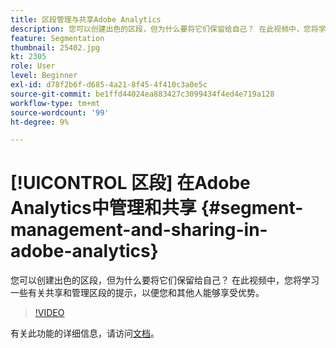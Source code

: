 ```yaml
---
title: 区段管理与共享Adobe Analytics
description: 您可以创建出色的区段，但为什么要将它们保留给自己？ 在此视频中，您将学习一些有关共享和管理区段的提示，以便您和其他人能够享受优势。
feature: Segmentation
thumbnail: 25402.jpg
kt: 2305
role: User
level: Beginner
exl-id: d78f2b6f-d685-4a21-8f45-4f410c3a0e5c
source-git-commit: be1ffd44024ea883427c3099434f4ed4e719a128
workflow-type: tm+mt
source-wordcount: '99'
ht-degree: 9%

---
```


# [!UICONTROL 区段] 在Adobe Analytics中管理和共享 {#segment-management-and-sharing-in-adobe-analytics}

您可以创建出色的区段，但为什么要将它们保留给自己？ 在此视频中，您将学习一些有关共享和管理区段的提示，以便您和其他人能够享受优势。

>[!VIDEO](https://video.tv.adobe.com/v/25402/?quality=12&learn=on)

有关此功能的详细信息，请访问[文档](https://experienceleague.adobe.com/docs/analytics/components/segmentation/segmentation-workflow/seg-manage.html?lang=en)。
